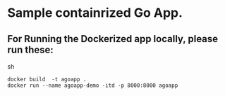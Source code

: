 # Sample containrized Go App. 
## For Running the Dockerized app locally, please run these:
sh
```
docker build  -t agoapp .
docker run --name agoapp-demo -itd -p 8000:8000 agoapp
```